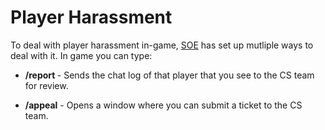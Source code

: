 # Player Harassment

To deal with player harassment in-game, [SOE](../Sony_Online_Entertainment.md) has
set up mutliple ways to deal with it. In game you can type:

- **/report <playername>** - Sends the chat log of that player that you see to
  the CS team for review.

<!-- -->

- **/appeal** - Opens a window where you can submit a ticket to the CS team.
